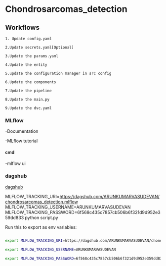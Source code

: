 #  Chondrosarcomas_detection

## Workflows

```
1. Update config.yaml
```
```
2.Update secrets.yaml[Optional]
```
```
3.Update the params.yaml
```

```
4.Update the entity
```

```
5.update the configuration manager in src config

```
```
6.Update the components
```
```
7.Update the pipeline
```
```
8.Update the main.py

```

```
9.Update the dvc.yaml
```  


### MLflow
 -Documentation

 -MLflow tutorial

#### cmd
 -mlflow ui
### dagshub

[dagshub](https://dagshub.com/)

MLFLOW_TRACKING_URI=https://dagshub.com/ARUNKUMARVASUDEVAN/chondrosarcomas_detection.mlflow \
MLFLOW_TRACKING_USERNAME=ARUNKUMARVASUDEVAN \
MLFLOW_TRACKING_PASSWORD=6f568c435c7857cb506b6f321d9d952e359dd833 
python script.py

Run this to export as env variables:

```bash

export MLFLOW_TRACKING_URI=https://dagshub.com/ARUNKUMARVASUDEVAN/chondrosarcomas_detection.mlflow

export MLFLOW_TRACKING_USERNAME=ARUNKUMARVASUDEVAN

export MLFLOW_TRACKING_PASSWORD=6f568c435c7857cb506b6f321d9d952e359dd833

```
